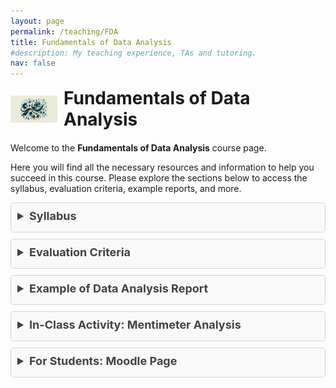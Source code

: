 ```yaml
---
layout: page
permalink: /teaching/FDA
title: Fundamentals of Data Analysis
#description: My teaching experience, TAs and tutoring.
nav: false
---
```


<div style="display: flex; align-items: center; margin-bottom: 20px;">
  <img src="/assets/img/FDA_image.png" alt="Data Analysis Icon" style="width: 75px; height: auto; margin-right: 10px;">
  <h1 style="margin: 0;">Fundamentals of Data Analysis</h1>
</div>

Welcome to the **Fundamentals of Data Analysis** course page. 

Here you will find all the necessary resources and information to help you succeed in this course. Please explore the sections below to access the syllabus, evaluation criteria, example reports, and more.

<details style="background-color: #f9f9f9; border: 1px solid #d3d3d3; border-radius: 5px; margin: 10px 0; padding: 10px;">
  <summary style="font-weight: bold; margin-bottom: 5px; font-size: 18px; color: #424246; cursor: pointer;">Syllabus</summary>
  <p style="font-size: 16px; padding: 5px; margin: 0; color: #424246;">
    The syllabus provides a detailed overview of the course structure, topics covered, and essential reading materials. Click the link below to download the full syllabus.
  </p>
  <a href="/assets/pdf/syllabus.pdf" style="text-decoration: none; color: #424246; font-size: 16px;">Download Syllabus</a>
</details>

<details style="background-color: #f9f9f9; border: 1px solid #d3d3d3; border-radius: 5px; margin: 10px 0; padding: 10px;">
  <summary style="font-weight: bold; margin-bottom: 5px; font-size: 18px; color: #424246; cursor: pointer;">Evaluation Criteria</summary>
  <p style="font-size: 16px; padding: 5px; margin: 0; color: #424246;">
    Evaluation criteria outline the expectations for the oral presentation, notebook, and report. Please refer to the tables provided in the link below to understand how your work will be assessed.
  </p>
  <a href="/assets/pdf/evaluation_criteria.pdf" style="text-decoration: none; color: #424246; font-size: 16px;">Download Evaluation Criteria</a>
</details>

<details style="background-color: #f9f9f9; border: 1px solid #d3d3d3; border-radius: 5px; margin: 10px 0; padding: 10px;">
  <summary style="font-weight: bold; margin-bottom: 5px; font-size: 18px; color: #424246; cursor: pointer;">Example of Data Analysis Report</summary>
  <p style="font-size: 16px; padding: 5px; margin: 0; color: #424246;">
    To help you understand the expectations for the data analysis report, here is a mock report that you can use as a guideline for your assessments. Click the link below to download the example report.
  </p>
  <a href="/assets/pdf/mock_report.pdf" style="text-decoration: none; color: #424246; font-size: 16px;">Download Example Report</a>
</details>

<details style="background-color: #f9f9f9; border: 1px solid #d3d3d3; border-radius: 5px; margin: 10px 0; padding: 10px;">
  <summary style="font-weight: bold; margin-bottom: 5px; font-size: 18px; color: #424246; cursor: pointer;">In-Class Activity: Mentimeter Analysis</summary>
  <p style="font-size: 16px; padding: 5px; margin: 0; color: #424246;">
    Did you enjoy the in-class activity with Mentimeter? Click the link below to see the results of our survey and reflect on the interactive session we had.
  </p>
  <a href="https://www.mentimeter.com/app/presentation/almw27xfb9irc3ammzfvsv6cyexv7q3p" style="color: #424246; text-decoration: none;">View Mentimeter Results</a>
</details>

<details style="background-color: #f9f9f9; border: 1px solid #d3d3d3; border-radius: 5px; margin: 10px 0; padding: 10px;">
  <summary style="font-weight: bold; margin-bottom: 5px; font-size: 18px; color: #424246; cursor: pointer;">For Students: Moodle Page</summary>
  <p style="font-size: 16px; padding: 5px; margin: 0; color: #424246;">
    Access all course materials, assignments, and additional resources on the Moodle page. Click the link below to go to the Moodle page.
  </p>
  <a href="https://ceulearning.ceu.edu/course/view.php?id=16723" style="color: #424246; text-decoration: none;">Go to Moodle Page</a>
</details>
